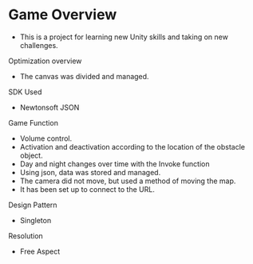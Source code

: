 # Game Overview
- This is a project for learning new Unity skills and taking on new challenges.

Optimization overview
 - The canvas was divided and managed.

SDK Used
 - Newtonsoft JSON

Game Function
 - Volume control.
 - Activation and deactivation according to the location of the obstacle object.
 - Day and night changes over time with the Invoke function
 - Using json, data was stored and managed.
 - The camera did not move, but used a method of moving the map.
 - It has been set up to connect to the URL.

Design Pattern
 - Singleton
 
Resolution
 - Free Aspect
